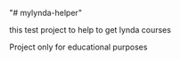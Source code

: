 "# mylynda-helper"
 
 this test project to help to get lynda courses
  
 
 Project only for educational purposes 
  
 

